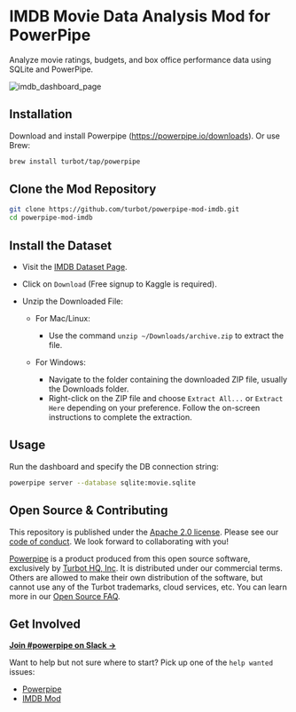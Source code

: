 # IMDB Movie Data Analysis Mod for PowerPipe

Analyze movie ratings, budgets, and box office performance data using SQLite and PowerPipe.

![imdb_dashboard_page](https://github.com/turbot/powerpipe-mod-imdb/assets/72413708/978a375c-42e1-4785-a7a3-89dd755f75ce)

## Installation

Download and install Powerpipe (https://powerpipe.io/downloads). Or use Brew:

```sh
brew install turbot/tap/powerpipe
```

## Clone the Mod Repository

```sh
git clone https://github.com/turbot/powerpipe-mod-imdb.git
cd powerpipe-mod-imdb
```

## Install the Dataset

- Visit the [IMDB Dataset Page](https://www.kaggle.com/datasets/shahjhanalam/movie-data-analytics-dataset/data).

- Click on `Download` (Free signup to Kaggle is required).

- Unzip the Downloaded File:

  - For Mac/Linux:
    - Use the command `unzip ~/Downloads/archive.zip` to extract the file.

  - For Windows:

    - Navigate to the folder containing the downloaded ZIP file, usually the Downloads folder.
    - Right-click on the ZIP file and choose `Extract All...` or `Extract Here` depending on your preference. Follow the on-screen instructions to complete the extraction.

## Usage

Run the dashboard and specify the DB connection string:

```sh
powerpipe server --database sqlite:movie.sqlite
```

## Open Source & Contributing

This repository is published under the [Apache 2.0 license](https://www.apache.org/licenses/LICENSE-2.0). Please see our [code of conduct](https://github.com/turbot/.github/blob/main/CODE_OF_CONDUCT.md). We look forward to collaborating with you!

[Powerpipe](https://powerpipe.io) is a product produced from this open source software, exclusively by [Turbot HQ, Inc](https://turbot.com). It is distributed under our commercial terms. Others are allowed to make their own distribution of the software, but cannot use any of the Turbot trademarks, cloud services, etc. You can learn more in our [Open Source FAQ](https://turbot.com/open-source).

## Get Involved

**[Join #powerpipe on Slack →](https://powerpipe.io/community/join)**

Want to help but not sure where to start? Pick up one of the `help wanted` issues:

- [Powerpipe](https://github.com/turbot/powerpipe/labels/help%20wanted)
- [IMDB Mod](https://github.com/turbot/powerpipe-mod-imdb/labels/help%20wanted)

